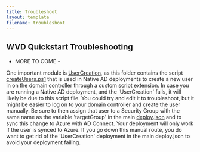 ```yaml
---
title: Troubleshoot
layout: template
filename: troubleshoot
---
```


## WVD Quickstart Troubleshooting

- MORE TO COME - 

One important module is <a href="https://github.com/samvdjagt/wvdquickstart/tree/master/Modules/ARM/UserCreation" target="_blank">UserCreation</a>, as this folder contains the script <a href="https://github.com/samvdjagt/wvdquickstart/tree/master/Modules/ARM/UserCreation/scripts/createUsers.ps1" target="_blank">createUsers.ps1</a> that is used in Native AD deployments to create a new user in on the domain controller through a custom script extension. In case you are running a Native AD deployment, and the 'UserCreation' fails, it will likely be due to this script file. You could try and edit it to troubleshoot, but it might be easier to log on to your domain controller and create the user manually. Be sure to then assign that user to a Security Group with the same name as the variable 'targetGroup' in the main <a href="https://github.com/samvdjagt/wvdquickstart/tree/master/deploy.json" target="_blank">deploy.json</a> and to sync this change to Azure with AD Connect. Your deployment will only work if the user is synced to Azure. If you go down this manual route, you do want to get rid of the 'UserCreation' deployment in the main deploy.json to avoid your deployment failing.
